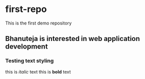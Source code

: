 # first-repo
This is the first demo repository

## Bhanuteja is interested in web application development

### Testing text styling

this is *italic* text
this is **bold** text